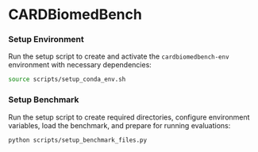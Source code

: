 # CARDBiomedBench

### Setup Environment

Run the setup script to create and activate the `cardbiomedbench-env` environment with necessary dependencies:

   ```bash
   source scripts/setup_conda_env.sh
   ```

### Setup Benchmark

Run the setup script to create required directories, configure environment variables, load the benchmark, and prepare for running evaluations:

   ```bash
   python scripts/setup_benchmark_files.py
   ```